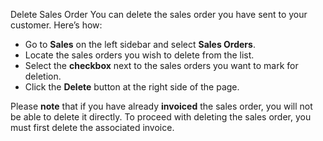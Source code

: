 Delete Sales Order
You can delete the sales order you have sent to your customer. Here’s how:

- Go to **Sales** on the left sidebar and select **Sales Orders**.
- Locate the sales orders you wish to delete from the list.
- Select the **checkbox** next to the sales orders you want to mark for deletion.
- Click the **Delete** button at the right side of the page.

Please **note** that if you have already **invoiced** the sales order, you will not be able to delete it directly. To proceed with deleting the sales order, you must first delete the associated invoice.
